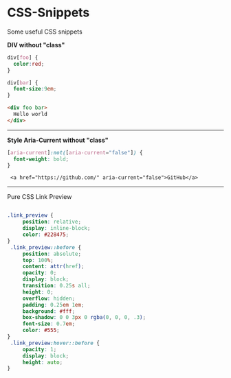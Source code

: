 # CSS-Snippets
Some useful CSS snippets


**DIV without "class"**

```css
div[foo] {
  color:red;
}

div[bar] {
  font-size:9em;
}
```

```html
<div foo bar>
  Hello world
</div>
```




---



**Style Aria-Current without "class"**

```css
[aria-current]:not([aria-current="false"]) {
  font-weight: bold;
}
```



     <a href="https://github.com/" aria-current="false">GitHub</a>


---

Pure CSS Link Preview


```css

.link_preview {
	 position: relative;
	 display: inline-block;
	 color: #228475;
}
 .link_preview::before {
	 position: absolute;
	 top: 100%;
	 content: attr(href);
	 opacity: 0;
	 display: block;
	 transition: 0.25s all;
	 height: 0;
	 overflow: hidden;
	 padding: 0.25em 1em;
	 background: #fff;
	 box-shadow: 0 0 3px 0 rgba(0, 0, 0, .3);
	 font-size: 0.7em;
	 color: #555;
}
 .link_preview:hover::before {
	 opacity: 1;
	 display: block;
	 height: auto;
}
```

